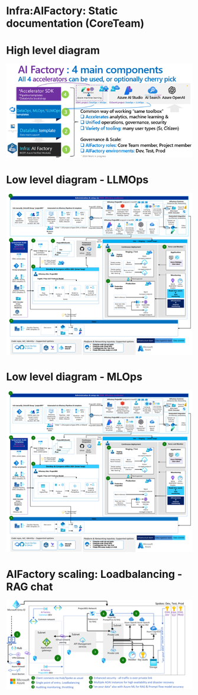 # Infra:AIFactory: Static documentation (CoreTeam)


# High level diagram

![](./images/10-aifactory-4-components-2024-small.png)

# Low level diagram - LLMOps

![](./images/11-architecture-detailed-llmops.png)

# Low level diagram - MLOps

![](./images/11-architecture-detailed-llmops.png)

# AIFactory scaling: Loadbalancing - RAG chat

![](./images/11-architecture-ragchat-scaling.png)
